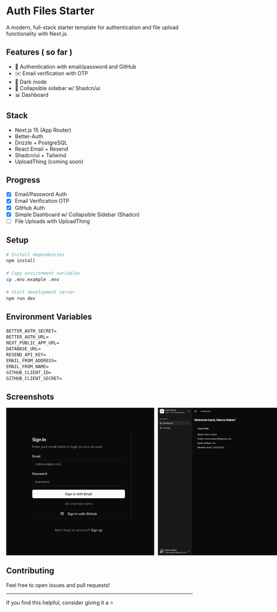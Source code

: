 # Auth Files Starter

A modern, full-stack starter template for authentication and file upload functionality with Next.js.

## Features ( so far )

- 🔐 Authentication with email/password and GitHub
- ✉️ Email verification with OTP
- 🎨 Dark mode
- 📱 Collapsible sidebar w/ Shadcn/ui
- 📊 Dashboard

## Stack

- Next.js 15 (App Router)
- Better-Auth
- Drizzle + PostgreSQL
- React Email + Resend
- Shadcn/ui + Tailwind
- UploadThing (coming soon)

## Progress

- [x] Email/Password Auth
- [x] Email Verification OTP
- [x] GitHub Auth
- [x] Simple Dashboard w/ Collapsible Sidebar (Shadcn)
- [ ] File Uploads with UploadThing

## Setup

```bash
# Install dependencies
npm install

# Copy environment variables
cp .env.example .env

# Start development server
npm run dev
```

## Environment Variables

```env
BETTER_AUTH_SECRET=
BETTER_AUTH_URL=
NEXT_PUBLIC_APP_URL=
DATABASE_URL=
RESEND_API_KEY=
EMAIL_FROM_ADDRESS=
EMAIL_FROM_NAME=
GITHUB_CLIENT_ID=
GITHUB_CLIENT_SECRET=
```

## Screenshots

<div style="display: flex; gap: 10px;">
  <img src="./public/readme-screenshots/sign-in-page.png" width="400" alt="Sign In" />
  <img src="./public/readme-screenshots/dashboard.png" width="400" alt="Dashboard" />
</div>

## Contributing

Feel free to open issues and pull requests!

---

If you find this helpful, consider giving it a ⭐️
